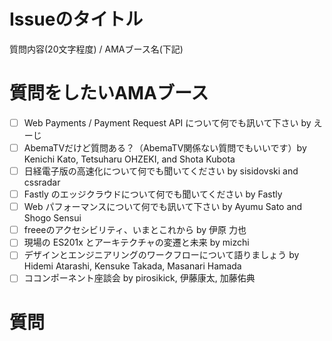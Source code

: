 # Issueのタイトル

質問内容(20文字程度) / AMAブース名(下記)

# 質問をしたいAMAブース

- [ ] Web Payments / Payment Request API について何でも訊いて下さい by えーじ
- [ ] AbemaTVだけど質問ある？（AbemaTV関係ない質問でもいいです）by Kenichi Kato, Tetsuharu OHZEKI, and Shota Kubota
- [ ] 日経電子版の高速化について何でも聞いてください by sisidovski and cssradar
- [ ] Fastly のエッジクラウドについて何でも聞いてください by Fastly
- [ ] Web パフォーマンスについて何でも訊いて下さい by Ayumu Sato and Shogo Sensui
- [ ] freeeのアクセシビリティ、いまとこれから by 伊原 力也
- [ ] 現場の ES201x とアーキテクチャの変遷と未来 by mizchi
- [ ] デザインとエンジニアリングのワークフローについて語りましょう by Hidemi Atarashi, Kensuke Takada, Masanari Hamada
- [ ] ココンポーネント座談会 by pirosikick, 伊藤康太, 加藤佑典

# 質問
